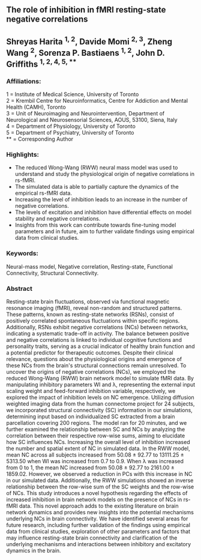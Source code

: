 ## The role of inhibition in fMRI resting-state negative correlations 

## Shreyas Harita <sup>1, 2</sup>, Davide Momi <sup>2, 3</sup>, Zheng Wang <sup>2</sup>, Sorenza P. Bastiaens <sup>1, 2</sup>, John D. Griffiths <sup>1, 2, 4, 5, **</sup>

### Affiliations:  

1 = Institute of Medical Science, University of Toronto    
2 = Krembil Centre for Neuroinformatics, Centre for Addiction and Mental Health (CAMH), Toronto    
3 = Unit of Neuroimaging and Neurointervention, Department of Neurological and Neurosensorial Sciences, AOUS, 53100, Siena, Italy  
4 = Department of Physiology, University of Toronto    
5 = Department of Psychiatry, University of Toronto    
** = Corresponding Author  

### Highlights:  

- The reduced Wong-Wang (RWW) neural mass model was used to understand and study the physiological origin of negative correlations in rs-fMRI.
- The simulated data is able to partially capture the dynamics of the empirical rs-fMRI data. 
- Increasing the level of inhibition leads to an increase in the number of negative correlations. 
- The levels of excitation and inhibition have differential effects on model stability and negative correlations.
- Insights from this work can contribute towards fine-tuning model parameters and in future, aim to further validate findings using empirical data from clinical studies.
  

### Keywords:  

Neural-mass model, Negative correlation, Resting-state, Functional Connectivity, Structural Connectivity.

### Abstract  

Resting-state brain fluctuations, observed via functional magnetic resonance imaging (fMRI), reveal non-random and structured patterns. These patterns, known as resting-state networks (RSNs), consist of positively correlated spontaneous fluctuations within specific regions. Additionally, RSNs exhibit negative correlations (NCs) between networks, indicating a systematic trade-off in activity. The balance between positive and negative correlations is linked to individual cognitive functions and personality traits, serving as a crucial indicator of healthy brain function and a potential predictor for therapeutic outcomes. Despite their clinical relevance, questions about the physiological origins and emergence of these NCs from the brain's structural connections remain unresolved. To uncover the origins of negative correlations (NCs), we employed the reduced Wong-Wang (RWW) brain network model to simulate fMRI data. By manipulating inhibitory parameters WI and λ, representing the external input scaling weight and feed-forward inhibition variable, respectively, we explored the impact of inhibition levels on NC emergence. Utilizing diffusion weighted imaging data from the human connectome project for 24 subjects, we incorporated structural connectivity (SC) information in our simulations, determining input based on individualized SC extracted from a brain parcellation covering 200 regions. The model ran for 20 minutes, and we further examined the relationship between SC and NCs by analyzing the correlation between their respective row-wise sums, aiming to elucidate how SC influences NCs. Increasing the overall level of inhibition increased the number and spatial extent of NC in simulated data. In the RWW model, mean NC across all subjects increased from 50.08 ± 92.77 to 13111.25 ± 5313.50 when WI was increased from 0.7 to 0.9. When λ was increased from 0 to 1, the mean NC increased from 50.08 ± 92.77 to 2161.00 ± 1859.02. However, we observed a reduction in PCs with this increase in NC in our simulated data. Additionally, the RWW simulations showed an inverse relationship between the row-wise sum of the SC weights and the row-wise of NCs. This study introduces a novel hypothesis regarding the effects of increased inhibition in brain network models on the presence of NCs in rs-fMRI data. This novel approach adds to the existing literature on brain network dynamics and provides new insights into the potential mechanisms underlying NCs in brain connectivity. We have identified several areas for future research, including further validation of the findings using empirical data from clinical studies, exploration of other parameters and factors that may influence resting-state brain connectivity and clarification of the underlying mechanisms and interactions between inhibitory and excitatory dynamics in the brain.

